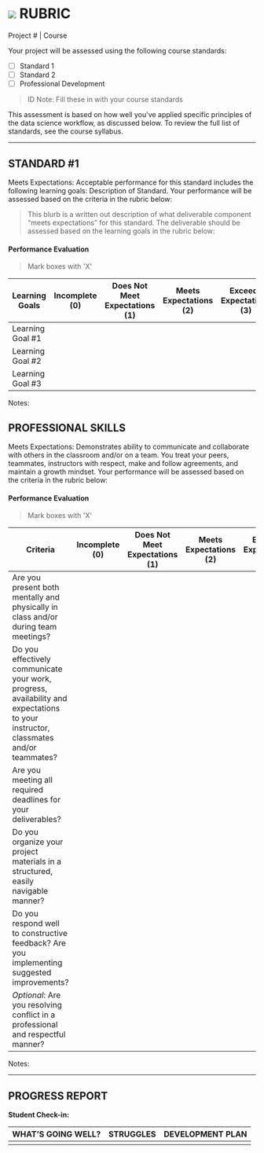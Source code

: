 # ![](https://ga-dash.s3.amazonaws.com/production/assets/logo-9f88ae6c9c3871690e33280fcf557f33.png) RUBRIC
Project # | Course	 	 						

Your project will be assessed using the following course standards:
					
- [ ] Standard 1
- [ ] Standard 2
- [ ] Professional Development

> ID Note: Fill these in with your course standards				

This assessment is based on how well you've applied specific principles of the data science workflow, as discussed below. To review the full list of standards, see the course syllabus.

---

## STANDARD #1
Meets Expectations: Acceptable performance for this standard includes the following learning goals: Description of Standard. Your performance will be assessed based on the criteria in the rubric below:

> This blurb is a written out description of what deliverable component “meets expectations” for this standard. The deliverable should be assessed based on the learning goals in the rubric below:

#### Performance Evaluation
> Mark boxes with 'X'

| Learning Goals | Incomplete (0) | Does Not Meet Expectations (1) | Meets Expectations (2) | Exceeds Expectations (3) |
|---|---|---|---|---|
| Learning Goal #1 | | | | |
| Learning Goal #2 | | | | |
| Learning Goal #3 | | | | |

Notes:


## PROFESSIONAL SKILLS
Meets Expectations: Demonstrates ability to communicate and collaborate with others in the classroom and/or on a team. You treat your peers, teammates, instructors with respect, make and follow agreements, and maintain a growth mindset. Your performance will be assessed based on the criteria in the rubric below:

#### Performance Evaluation
> Mark boxes with 'X'

| Criteria | Incomplete (0) | Does Not Meet Expectations (1) | Meets Expectations (2) | Exceeds Expectations (3) |
|---|---|---|---|---|
| Are you present both mentally and physically in class and/or during team meetings? | | | | |
| Do you effectively communicate your work, progress, availability and expectations to your instructor, classmates and/or teammates? | | | | |
| Are you meeting all required deadlines for your deliverables? | | | | |
| Do you organize your project materials in a structured, easily navigable manner? | | | | |
| Do you respond well to constructive feedback? Are you implementing suggested improvements? | | | | |
| *Optional*: Are you resolving conflict in a professional and respectful manner? | | | | |
Notes:

---

## PROGRESS REPORT
**Student Check-in:**

|WHAT’S GOING WELL?|STRUGGLES|DEVELOPMENT PLAN|
|---|---|---|
| | | |

